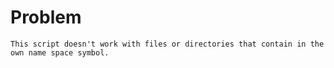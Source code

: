 # Problem
```
This script doesn't work with files or directories that contain in the own name space symbol.
```
